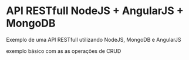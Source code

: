 # API RESTfull NodeJS + AngularJS + MongoDB
Exemplo de uma API RESTfull utilizando NodeJS, MongoDB e AngularJS

exemplo básico com as as operações de CRUD
